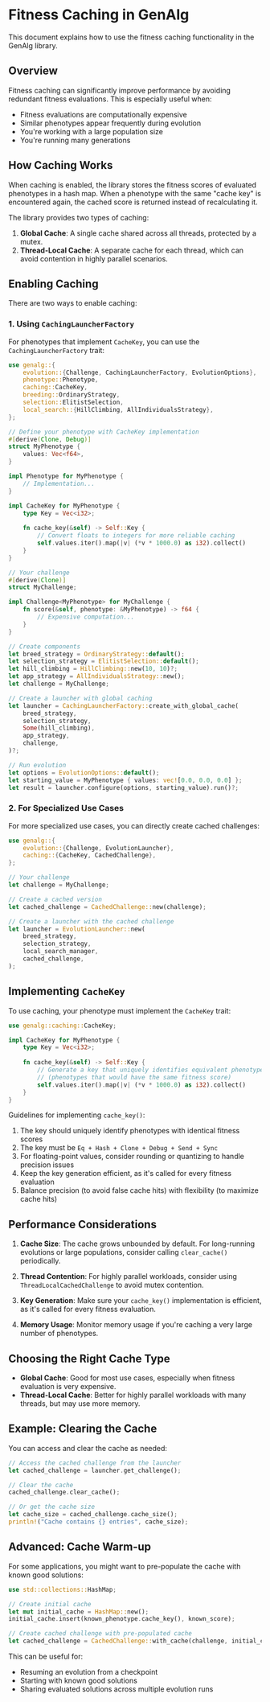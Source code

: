 # Fitness Caching in GenAlg

This document explains how to use the fitness caching functionality in the GenAlg library.

## Overview

Fitness caching can significantly improve performance by avoiding redundant fitness evaluations. This is especially useful when:

- Fitness evaluations are computationally expensive
- Similar phenotypes appear frequently during evolution
- You're working with a large population size
- You're running many generations

## How Caching Works

When caching is enabled, the library stores the fitness scores of evaluated phenotypes in a hash map. When a phenotype with the same "cache key" is encountered again, the cached score is returned instead of recalculating it.

The library provides two types of caching:

1. **Global Cache**: A single cache shared across all threads, protected by a mutex.
2. **Thread-Local Cache**: A separate cache for each thread, which can avoid contention in highly parallel scenarios.

## Enabling Caching

There are two ways to enable caching:

### 1. Using `CachingLauncherFactory`

For phenotypes that implement `CacheKey`, you can use the `CachingLauncherFactory` trait:

```rust
use genalg::{
    evolution::{Challenge, CachingLauncherFactory, EvolutionOptions},
    phenotype::Phenotype,
    caching::CacheKey,
    breeding::OrdinaryStrategy,
    selection::ElitistSelection,
    local_search::{HillClimbing, AllIndividualsStrategy},
};

// Define your phenotype with CacheKey implementation
#[derive(Clone, Debug)]
struct MyPhenotype {
    values: Vec<f64>,
}

impl Phenotype for MyPhenotype {
    // Implementation...
}

impl CacheKey for MyPhenotype {
    type Key = Vec<i32>;
    
    fn cache_key(&self) -> Self::Key {
        // Convert floats to integers for more reliable caching
        self.values.iter().map(|v| (*v * 1000.0) as i32).collect()
    }
}

// Your challenge
#[derive(Clone)]
struct MyChallenge;

impl Challenge<MyPhenotype> for MyChallenge {
    fn score(&self, phenotype: &MyPhenotype) -> f64 {
        // Expensive computation...
    }
}

// Create components
let breed_strategy = OrdinaryStrategy::default();
let selection_strategy = ElitistSelection::default();
let hill_climbing = HillClimbing::new(10, 10)?;
let app_strategy = AllIndividualsStrategy::new();
let challenge = MyChallenge;

// Create a launcher with global caching
let launcher = CachingLauncherFactory::create_with_global_cache(
    breed_strategy,
    selection_strategy,
    Some(hill_climbing),
    app_strategy,
    challenge,
)?;

// Run evolution
let options = EvolutionOptions::default();
let starting_value = MyPhenotype { values: vec![0.0, 0.0, 0.0] };
let result = launcher.configure(options, starting_value).run()?;
```

### 2. For Specialized Use Cases

For more specialized use cases, you can directly create cached challenges:

```rust
use genalg::{
    evolution::{Challenge, EvolutionLauncher},
    caching::{CacheKey, CachedChallenge},
};

// Your challenge
let challenge = MyChallenge;

// Create a cached version
let cached_challenge = CachedChallenge::new(challenge);

// Create a launcher with the cached challenge
let launcher = EvolutionLauncher::new(
    breed_strategy,
    selection_strategy,
    local_search_manager,
    cached_challenge,
);
```

## Implementing `CacheKey`

To use caching, your phenotype must implement the `CacheKey` trait:

```rust
use genalg::caching::CacheKey;

impl CacheKey for MyPhenotype {
    type Key = Vec<i32>;
    
    fn cache_key(&self) -> Self::Key {
        // Generate a key that uniquely identifies equivalent phenotypes
        // (phenotypes that would have the same fitness score)
        self.values.iter().map(|v| (*v * 1000.0) as i32).collect()
    }
}
```

Guidelines for implementing `cache_key()`:

1. The key should uniquely identify phenotypes with identical fitness scores
2. The key must be `Eq + Hash + Clone + Debug + Send + Sync`
3. For floating-point values, consider rounding or quantizing to handle precision issues
4. Keep the key generation efficient, as it's called for every fitness evaluation
5. Balance precision (to avoid false cache hits) with flexibility (to maximize cache hits)

## Performance Considerations

1. **Cache Size**: The cache grows unbounded by default. For long-running evolutions or large populations, consider calling `clear_cache()` periodically.

2. **Thread Contention**: For highly parallel workloads, consider using `ThreadLocalCachedChallenge` to avoid mutex contention.

3. **Key Generation**: Make sure your `cache_key()` implementation is efficient, as it's called for every fitness evaluation.

4. **Memory Usage**: Monitor memory usage if you're caching a very large number of phenotypes.

## Choosing the Right Cache Type

- **Global Cache**: Good for most use cases, especially when fitness evaluation is very expensive.
- **Thread-Local Cache**: Better for highly parallel workloads with many threads, but may use more memory.

## Example: Clearing the Cache

You can access and clear the cache as needed:

```rust
// Access the cached challenge from the launcher
let cached_challenge = launcher.get_challenge();

// Clear the cache
cached_challenge.clear_cache();

// Or get the cache size
let cache_size = cached_challenge.cache_size();
println!("Cache contains {} entries", cache_size);
```

## Advanced: Cache Warm-up

For some applications, you might want to pre-populate the cache with known good solutions:

```rust
use std::collections::HashMap;

// Create initial cache
let mut initial_cache = HashMap::new();
initial_cache.insert(known_phenotype.cache_key(), known_score);

// Create cached challenge with pre-populated cache
let cached_challenge = CachedChallenge::with_cache(challenge, initial_cache);
```

This can be useful for:
- Resuming an evolution from a checkpoint
- Starting with known good solutions
- Sharing evaluated solutions across multiple evolution runs 
